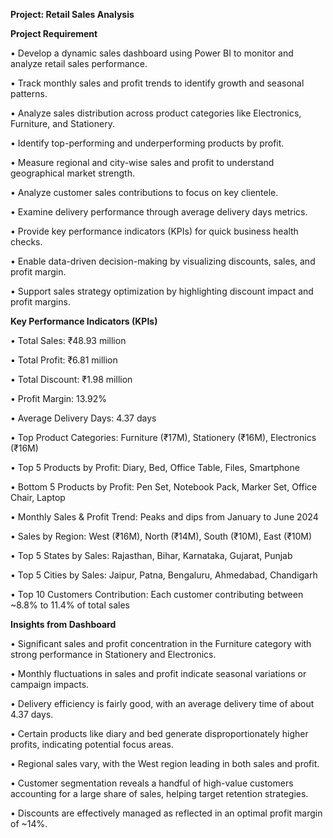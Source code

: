 **Project: Retail Sales Analysis**


**Project Requirement**

• Develop a dynamic sales dashboard using Power BI to monitor and analyze retail sales
performance.

• Track monthly sales and profit trends to identify growth and seasonal patterns.

• Analyze sales distribution across product categories like Electronics, Furniture, and
Stationery.

• Identify top-performing and underperforming products by profit.

• Measure regional and city-wise sales and profit to understand geographical market
strength.

• Analyze customer sales contributions to focus on key clientele.

• Examine delivery performance through average delivery days metrics.

• Provide key performance indicators (KPIs) for quick business health checks.

• Enable data-driven decision-making by visualizing discounts, sales, and profit margin.

• Support sales strategy optimization by highlighting discount impact and profit margins.

**Key Performance Indicators (KPIs)**


• Total Sales: ₹48.93 million

• Total Profit: ₹6.81 million

• Total Discount: ₹1.98 million

• Profit Margin: 13.92%

• Average Delivery Days: 4.37 days

• Top Product Categories: Furniture (₹17M), Stationery (₹16M), Electronics (₹16M)

• Top 5 Products by Profit: Diary, Bed, Office Table, Files, Smartphone

• Bottom 5 Products by Profit: Pen Set, Notebook Pack, Marker Set, Office Chair, Laptop

• Monthly Sales & Profit Trend: Peaks and dips from January to June 2024

• Sales by Region: West (₹16M), North (₹14M), South (₹10M), East (₹10M)

• Top 5 States by Sales: Rajasthan, Bihar, Karnataka, Gujarat, Punjab

• Top 5 Cities by Sales: Jaipur, Patna, Bengaluru, Ahmedabad, Chandigarh

• Top 10 Customers Contribution: Each customer contributing between ~8.8% to 11.4%
of total sales

**Insights from Dashboard**


• Significant sales and profit concentration in the Furniture category with strong
performance in Stationery and Electronics.

• Monthly fluctuations in sales and profit indicate seasonal variations or campaign
impacts.

• Delivery efficiency is fairly good, with an average delivery time of about 4.37 days.

• Certain products like diary and bed generate disproportionately higher profits,
indicating potential focus areas.

• Regional sales vary, with the West region leading in both sales and profit.

• Customer segmentation reveals a handful of high-value customers accounting for a
large share of sales, helping target retention strategies.

• Discounts are effectively managed as reflected in an optimal profit margin of ~14%.




